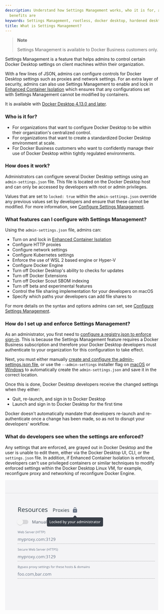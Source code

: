 ```yaml
---
description: Understand how Settings Management works, who it is for, and what the
  benefits are
keywords: Settings Management, rootless, docker desktop, hardened desktop
title: What is Settings Management?
---
```


>**Note**
>
>Settings Management is available to Docker Business customers only.

Settings Management is a feature that helps admins to control certain Docker Desktop settings on client machines within their organization.

With a few lines of JSON, admins can configure controls for Docker Desktop settings such as proxies and network settings. For an extra layer of security, admins can also use Settings Management to enable and lock in [Enhanced Container Isolation](../enhanced-container-isolation/index.md) which ensures that any configurations set with Settings Management cannot be modified by containers.

It is available with [Docker Desktop 4.13.0 and later](../../release-notes.md).

### Who is it for?

- For organizations that want to configure Docker Desktop to be within their organization's centralized control.
- For organizations that want to create a standardized Docker Desktop environment at scale.
- For Docker Business customers who want to confidently manage their use of Docker Desktop within tightly regulated environments.

### How does it work?

Administrators can configure several Docker Desktop settings using an `admin-settings.json` file. This file is located on the Docker Desktop host and can only be accessed by developers with root or admin privileges.

Values that are set to `locked: true` within the `admin-settings.json` override any previous values set by developers and ensure that these cannot be modified. For more information, see [Configure Settings Management](../settings-management/configure.md#step-two-configure-the-settings-you-want-to-lock-in).

### What features can I configure with Settings Management?

Using the `admin-settings.json` file, admins can:

- Turn on and lock in [Enhanced Container Isolation](../enhanced-container-isolation/index.md)
- Configure HTTP proxies
- Configure network settings
- Configure Kubernetes settings
- Enforce the use of WSL 2 based engine or Hyper-V
- Configure Docker Engine
- Turn off Docker Desktop's ability to checks for updates
- Turn off Docker Extensions
- Turn off Docker Scout SBOM indexing
- Turn off beta and experimental features
- Control the file sharing implementation for your developers on macOS
- Specify which paths your developers can add file shares to

For more details on the syntax and options admins can set, see [Configure Settings Management](configure.md).

### How do I set up and enforce Settings Management?

As an administrator, you first need to [configure a registry.json to enforce sign-in](../../../security/for-admins/configure-sign-in.md). This is because the Settings Management feature requires a Docker Business subscription and therefore your Docker Desktop developers must authenticate to your organization for this configuration to take effect.

Next, you must either manually [create and configure the admin-settings.json file](configure.md), or use the `--admin-settings` installer flag on [macOS](../../install/mac-install.md#install-from-the-command-line) or [Windows](../../install/windows-install.md#install-from-the-command-line) to automatically create the `admin-settings.json` and save it in the correct location.

Once this is done, Docker Desktop developers receive the changed settings when they either:
- Quit, re-launch, and sign in to Docker Desktop
- Launch and sign in to Docker Desktop for the first time

Docker doesn't automatically mandate that developers re-launch and re-authenticate once a change has been made, so as not to disrupt your developers' workflow.

### What do developers see when the settings are enforced?

Any settings that are enforced, are grayed out in Docker Desktop and the user is unable to edit them, either via the Docker Desktop UI, CLI, or the `settings.json` file. In addition, if Enhanced Container Isolation is enforced, developers can't use privileged containers or similar techniques to modify enforced settings within the Docker Desktop Linux VM, for example, reconfigure proxy and networking of reconfigure Docker Engine.

![Proxy settings grayed out](/assets/images/grayed-setting.png)
